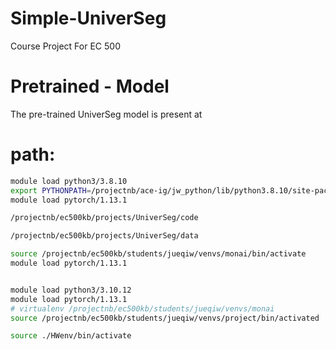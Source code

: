 # Simple-UniverSeg
Course Project For EC 500

# Pretrained - Model
The pre-trained UniverSeg model is present at 

# path:
```sh
module load python3/3.8.10
export PYTHONPATH=/projectnb/ace-ig/jw_python/lib/python3.8.10/site-packages:$PYTHONPATH
module load pytorch/1.13.1

/projectnb/ec500kb/projects/UniverSeg/code

/projectnb/ec500kb/projects/UniverSeg/data

source /projectnb/ec500kb/students/jueqiw/venvs/monai/bin/activate
module load pytorch/1.13.1


module load python3/3.10.12
module load pytorch/1.13.1
# virtualenv /projectnb/ec500kb/students/jueqiw/venvs/monai
source /projectnb/ec500kb/students/jueqiw/venvs/project/bin/activated

source ./HWenv/bin/activate
```
